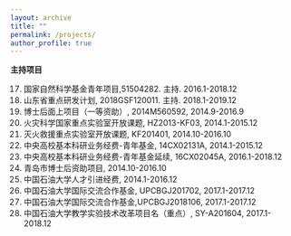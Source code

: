 ```yaml
---
layout: archive
title: ""
permalink: /projects/
author_profile: true
---
```




**主持项目**

17. 国家自然科学基金青年项目,51504282. 主持. 2016.1-2018.12
27. 山东省重点研发计划, 2018GSF120011. 主持. 2018.1-2019.12
37. 博士后面上项目（一等资助）, 2014M560592, 2014.9-2016.9
47. 火灾科学国家重点实验室开放课题,  HZ2013-KF03, 2014.1-2015.12
57. 灭火救援重点实验室开放课题, KF201401, 2014.10-2016.10
67. 中央高校基本科研业务经费-青年基金, 14CX02131A, 2014.1-2015.12
77. 中央高校基本科研业务经费-青年基金延续,  16CX02045A, 2016.1-2018.12
87. 青岛市博士后资助项目,  2014.10-2016.10
97. 中国石油大学人才引进经费,  2014.1-2016.12
107. 中国石油大学国际交流合作基金, UPCBGJ201702, 2017.1-2017.12
117. 中国石油大学国际交流合作基金,UPCBGJ2018106, 2017.1-2017.12
127. 中国石油大学教学实验技术改革项目名（重点）, SY-A201604, 2017.1-2018.12


